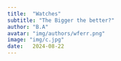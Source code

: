 ```yaml
---
title:  "Watches"
subtitle: "The Bigger the better?"
author: "B.A"
avatar: "img/authors/wferr.png"
image: "img/c.jpg"
date:   2024-08-22
---
```

